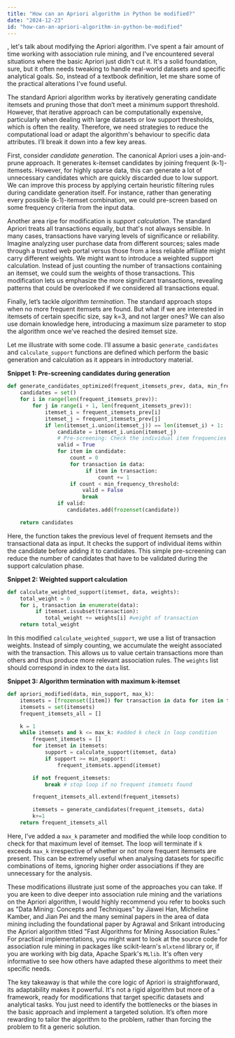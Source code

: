 ```yaml
---
title: "How can an Apriori algorithm in Python be modified?"
date: "2024-12-23"
id: "how-can-an-apriori-algorithm-in-python-be-modified"
---
```


, let's talk about modifying the Apriori algorithm. I've spent a fair amount of time working with association rule mining, and I've encountered several situations where the basic Apriori just didn't cut it. It's a solid foundation, sure, but it often needs tweaking to handle real-world datasets and specific analytical goals. So, instead of a textbook definition, let me share some of the practical alterations I've found useful.

The standard Apriori algorithm works by iteratively generating candidate itemsets and pruning those that don’t meet a minimum support threshold. However, that iterative approach can be computationally expensive, particularly when dealing with large datasets or low support thresholds, which is often the reality. Therefore, we need strategies to reduce the computational load or adapt the algorithm's behaviour to specific data attributes. I’ll break it down into a few key areas.

First, consider *candidate generation*. The canonical Apriori uses a join-and-prune approach. It generates k-itemset candidates by joining frequent (k-1)-itemsets. However, for highly sparse data, this can generate a lot of unnecessary candidates which are quickly discarded due to low support. We can improve this process by applying certain heuristic filtering rules during candidate generation itself. For instance, rather than generating every possible (k-1)-itemset combination, we could pre-screen based on some frequency criteria from the input data.

Another area ripe for modification is *support calculation*. The standard Apriori treats all transactions equally, but that's not always sensible. In many cases, transactions have varying levels of significance or reliability. Imagine analyzing user purchase data from different sources; sales made through a trusted web portal versus those from a less reliable affiliate might carry different weights. We might want to introduce a weighted support calculation. Instead of just counting the number of transactions containing an itemset, we could sum the weights of those transactions. This modification lets us emphasize the more significant transactions, revealing patterns that could be overlooked if we considered all transactions equal.

Finally, let’s tackle *algorithm termination*. The standard approach stops when no more frequent itemsets are found. But what if we are interested in itemsets of certain specific size, say k=3, and not larger ones? We can also use domain knowledge here, introducing a maximum size parameter to stop the algorithm once we’ve reached the desired itemset size.

Let me illustrate with some code. I’ll assume a basic `generate_candidates` and `calculate_support` functions are defined which perform the basic generation and calculation as it appears in introductory material.

**Snippet 1: Pre-screening candidates during generation**

```python
def generate_candidates_optimized(frequent_itemsets_prev, data, min_frequency_threshold):
    candidates = set()
    for i in range(len(frequent_itemsets_prev)):
        for j in range(i + 1, len(frequent_itemsets_prev)):
            itemset_i = frequent_itemsets_prev[i]
            itemset_j = frequent_itemsets_prev[j]
            if len(itemset_i.union(itemset_j)) == len(itemset_i) + 1:
                candidate = itemset_i.union(itemset_j)
                # Pre-screening: Check the individual item frequencies
                valid = True
                for item in candidate:
                    count = 0
                    for transaction in data:
                         if item in transaction:
                             count += 1
                    if count < min_frequency_threshold:
                        valid = False
                        break
                if valid:
                   candidates.add(frozenset(candidate))

    return candidates
```

Here, the function takes the previous level of frequent itemsets and the transactional data as input. It checks the support of individual items within the candidate before adding it to candidates. This simple pre-screening can reduce the number of candidates that have to be validated during the support calculation phase.

**Snippet 2: Weighted support calculation**

```python
def calculate_weighted_support(itemset, data, weights):
    total_weight = 0
    for i, transaction in enumerate(data):
         if itemset.issubset(transaction):
            total_weight += weights[i] #weight of transaction
    return total_weight
```

In this modified `calculate_weighted_support`, we use a list of transaction weights. Instead of simply counting, we accumulate the weight associated with the transaction. This allows us to value certain transactions more than others and thus produce more relevant association rules. The `weights` list should correspond in index to the `data` list.

**Snippet 3: Algorithm termination with maximum k-itemset**

```python
def apriori_modified(data, min_support, max_k):
    itemsets = [frozenset([item]) for transaction in data for item in transaction] # initial 1-itemsets
    itemsets = set(itemsets)
    frequent_itemsets_all = []

    k = 1
    while itemsets and k <= max_k: #added k check in loop condition
        frequent_itemsets = []
        for itemset in itemsets:
            support = calculate_support(itemset, data)
            if support >= min_support:
                frequent_itemsets.append(itemset)

        if not frequent_itemsets:
            break # stop loop if no frequent itemsets found

        frequent_itemsets_all.extend(frequent_itemsets)

        itemsets = generate_candidates(frequent_itemsets, data)
        k+=1
    return frequent_itemsets_all
```

Here, I've added a `max_k` parameter and modified the while loop condition to check for that maximum level of itemset. The loop will terminate if `k` exceeds `max_k` irrespective of whether or not more frequent itemsets are present. This can be extremely useful when analysing datasets for specific combinations of items, ignoring higher order associations if they are unnecessary for the analysis.

These modifications illustrate just some of the approaches you can take. If you are keen to dive deeper into association rule mining and the variations on the Apriori algorithm, I would highly recommend you refer to books such as "Data Mining: Concepts and Techniques" by Jiawei Han, Micheline Kamber, and Jian Pei and the many seminal papers in the area of data mining including the foundational paper by Agrawal and Srikant introducing the Apriori algorithm titled "Fast Algorithms for Mining Association Rules." For practical implementations, you might want to look at the source code for association rule mining in packages like scikit-learn's `mlxtend` library or, if you are working with big data, Apache Spark's `MLlib`. It's often very informative to see how others have adapted these algorithms to meet their specific needs.

The key takeaway is that while the core logic of Apriori is straightforward, its adaptability makes it powerful. It's not a rigid algorithm but more of a framework, ready for modifications that target specific datasets and analytical tasks. You just need to identify the bottlenecks or the biases in the basic approach and implement a targeted solution. It’s often more rewarding to tailor the algorithm to the problem, rather than forcing the problem to fit a generic solution.

